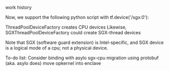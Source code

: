 work history

Now, we support the following python script
with tf.device('/sgx:0'):

ThreadPoolDeviceFactory creates CPU devices
Likewise, SGXThreadPoolDeviceFactory could create SGX-thread devices

Note that SGX (software guard extension) is Intel-specific, and 
SGX device is a logical mode of a cpu; not a physical device.

To-do list:
	Consider binding with asylo
	sgx-cpu migration using protobuf (aka. asylo does)
	move opkernel into enclave

